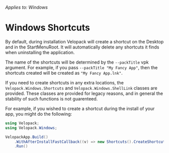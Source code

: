 *Applies to: Windows*

# Windows Shortcuts
By default, during installation Velopack will create a shortcut on the Desktop and in the StartMenuRoot. It will automatically delete any shortcuts it finds when uninstalling the application.

The name of the shortcuts will be determined by the `--packTitle` vpk argument. For example, if you pass `--packTitle "My Fancy App"`, then the shortcuts created will be created as `"My Fancy App.lnk"`.

If you need to create shortcuts in any extra locations, the `Velopack.Windows.Shortcuts` and `Velopack.Windows.ShellLink` classes are provided. These classes are provided for legacy reasons, and in general the stability of such functions is not guarenteed.

For example, if you wished to create a shortcut during the install of your app, you might do the following:

```cs
using Velopack;
using Velopack.Windows;

VelopackApp.Build()
    .WithAfterInstallFastCallback((v) => new Shortcuts().CreateShortcutForThisExe(ShortcutLocation.Desktop))
    .Run()
```